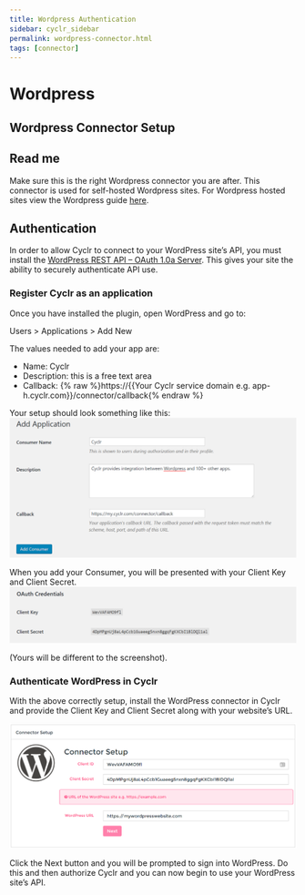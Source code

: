 ```yaml
---
title: Wordpress Authentication
sidebar: cyclr_sidebar
permalink: wordpress-connector.html
tags: [connector]
---
```


# Wordpress #

Wordpress Connector Setup
-------------

## Read me ##
Make sure this is the right Wordpress connector you are after. This connector is used for self-hosted Wordpress sites.
For Wordpress hosted sites view the Wordpress guide [here](https://docs.cyclr.com/wordpresscom-connector#wordpress-connector-setup).

## Authentication ##
In order to allow Cyclr to connect to your WordPress site’s API, you must install the <a href="https://wordpress.org/plugins/rest-api-oauth1/" target="_blank">WordPress REST API – OAuth 1.0a Server</a>. This gives your site the ability to securely authenticate API use.

### Register Cyclr as an application ###
Once you have installed the plugin, open WordPress and go to:

Users &gt; Applications &gt; Add New

The values needed to add your app are:
* Name: Cyclr
* Description: this is a free text area
* Callback: {% raw %}https://{{Your Cyclr service domain e.g. app-h.cyclr.com}}/connector/callback{% endraw %}

Your setup should look something like this:
![](/images/wordpress-cyclr-api-authentication.png)

When you add your Consumer, you will be presented with your Client Key and Client Secret.
![](/images/wordpress-oauth-credentials.png)

(Yours will be different to the screenshot).

### Authenticate WordPress in Cyclr ###
With the above correctly setup, install the WordPress connector in Cyclr and provide the Client Key and Client Secret along with your website’s URL.

![](/images/wordpress-auth.png)

Click the Next button and you will be prompted to sign into WordPress. Do this and then authorize Cyclr and you can now begin to use your WordPress site’s API.
